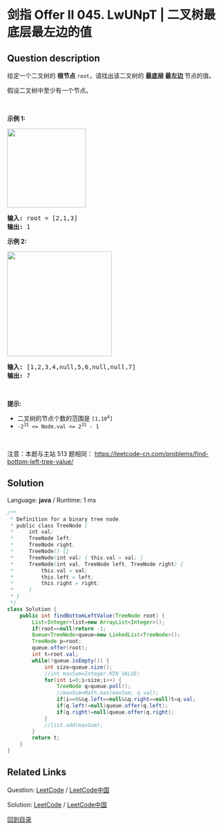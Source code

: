 ﻿# 剑指 Offer II 045. LwUNpT | 二叉树最底层最左边的值

## Question description

<!--If you want to use the English description, use <p>English description is not available for the problem. Please switch to Chinese.</p>
 instead-->
<p>给定一个二叉树的 <strong>根节点</strong> <code>root</code>，请找出该二叉树的&nbsp;<strong>最底层&nbsp;最左边&nbsp;</strong>节点的值。</p>

<p>假设二叉树中至少有一个节点。</p>

<p>&nbsp;</p>

<p><strong>示例 1:</strong></p>

<p><img src="https://assets.leetcode.com/uploads/2020/12/14/tree1.jpg" style="width: 182px; " /></p>

<pre>
<strong>输入: </strong>root = [2,1,3]
<strong>输出: </strong>1
</pre>

<p><strong>示例 2: </strong></p>

<p><img src="https://assets.leetcode.com/uploads/2020/12/14/tree2.jpg" style="width: 242px; " /><strong> </strong></p>

<pre>
<strong>输入: </strong>[1,2,3,4,null,5,6,null,null,7]
<strong>输出: </strong>7
</pre>

<p>&nbsp;</p>

<p><strong>提示:</strong></p>

<ul>
	<li>二叉树的节点个数的范围是 <code>[1,10<sup>4</sup>]</code></li>
	<li><meta charset="UTF-8" /><code>-2<sup>31</sup>&nbsp;&lt;= Node.val &lt;= 2<sup>31</sup>&nbsp;- 1</code>&nbsp;</li>
</ul>

<p>&nbsp;</p>

<p><meta charset="UTF-8" />注意：本题与主站 513&nbsp;题相同：&nbsp;<a href="https://leetcode-cn.com/problems/find-bottom-left-tree-value/">https://leetcode-cn.com/problems/find-bottom-left-tree-value/</a></p>




## Solution

Language: **java**  /  Runtime: 1 ms

```java
/**
 * Definition for a binary tree node.
 * public class TreeNode {
 *     int val;
 *     TreeNode left;
 *     TreeNode right;
 *     TreeNode() {}
 *     TreeNode(int val) { this.val = val; }
 *     TreeNode(int val, TreeNode left, TreeNode right) {
 *         this.val = val;
 *         this.left = left;
 *         this.right = right;
 *     }
 * }
 */
class Solution {
    public int findBottomLeftValue(TreeNode root) {
        List<Integer>list=new ArrayList<Integer>();
        if(root==null)return -1;
        Queue<TreeNode>queue=new LinkedList<TreeNode>();
        TreeNode p=root;
        queue.offer(root);
        int t=root.val;
        while(!queue.isEmpty()) {
            int size=queue.size();
            //int maxSum=Integer.MIN_VALUE;
            for(int i=0;i<size;i++) {
                TreeNode q=queue.poll();
                //maxSum=Math.max(maxSum, q.val);
                if(i==0&&q.left==null&&q.right==null)t=q.val;
                if(q.left!=null)queue.offer(q.left);
                if(q.right!=null)queue.offer(q.right);
            }
            //list.add(maxSum);
        }
        return t;
    }
}
```



## Related Links

Question: [LeetCode](https://leetcode.com/problems/LwUNpT/description/)  /  [LeetCode中国](https://leetcode-cn.com/problems/LwUNpT/description/)

Solution: [LeetCode](https://leetcode.com/articles/LwUNpT/)  /  [LeetCode中国](https://leetcode-cn.com/articles/LwUNpT/)

[回到目录](../README.md)